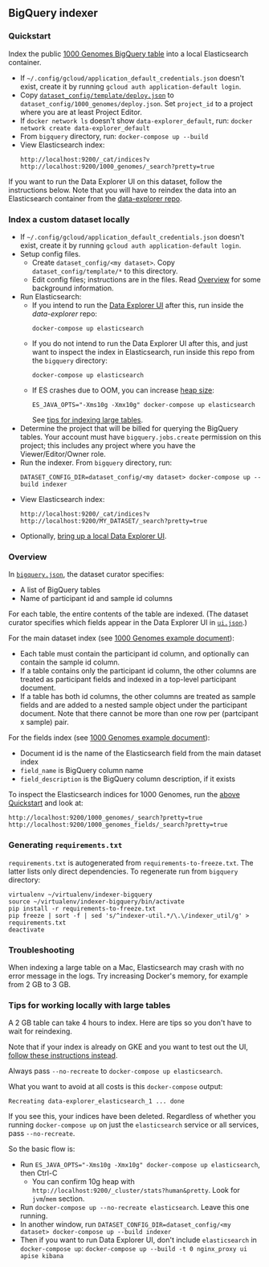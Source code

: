 ## BigQuery indexer

### Quickstart

Index the public [1000 Genomes BigQuery table](https://bigquery.cloud.google.com/table/genomics-public-data:1000_genomes.sample_info)
into a local Elasticsearch container.

* If `~/.config/gcloud/application_default_credentials.json` doesn't exist,
create it by running `gcloud auth application-default login`.
* Copy [`dataset_config/template/deploy.json`](https://github.com/DataBiosphere/data-explorer-indexers/blob/master/dataset_config/template/deploy.json)
to `dataset_config/1000_genomes/deploy.json`. Set `project_id` to a project
where you are at least Project Editor.
* If `docker network ls` doesn't show `data-explorer_default`, run:
`docker network create data-explorer_default`
* From `bigquery` directory, run: `docker-compose up --build`
* View Elasticsearch index:
  ```
  http://localhost:9200/_cat/indices?v
  http://localhost:9200/1000_genomes/_search?pretty=true
  ```

If you want to run the Data Explorer UI on this dataset, follow the instructions
below. Note that you will have to reindex the data into an Elasticsearch
container from the [data-explorer repo](https://github.com/DataBiosphere/data-explorer/).

### Index a custom dataset locally

* If `~/.config/gcloud/application_default_credentials.json` doesn't exist,
create it by running `gcloud auth application-default login`.
* Setup config files.
  * Create `dataset_config/<my dataset>`. Copy `dataset_config/template/*` to this directory.
  * Edit config files; instructions are in the files. Read
  [Overview](https://github.com/DataBiosphere/data-explorer-indexers#overview)
  for some background information.
* Run Elasticsearch:
  * If you intend to run the [Data Explorer UI](https://github.com/DataBiosphere/data-explorer/)
  after this, run inside the *data-explorer* repo:
    ```
    docker-compose up elasticsearch
    ```
  * If you do not intend to run the Data Explorer UI after this, and just want
  to inspect the index in Elasticsearch, run inside this repo from the
  `bigquery` directory:
    ```
    docker-compose up elasticsearch
    ```
  * If ES crashes due to OOM, you can increase [heap size](https://www.elastic.co/guide/en/elasticsearch/reference/current/heap-size.html):
    ```
    ES_JAVA_OPTS="-Xms10g -Xmx10g" docker-compose up elasticsearch
    ```
    See [tips for indexing large tables](https://github.com/DataBiosphere/data-explorer-indexers/tree/master/bigquery#tips-for-indexing-large-tables-locally).
* Determine the project that will be billed for querying the BigQuery tables.
Your account must have `bigquery.jobs.create` permission on this project; this
includes any project where you have the Viewer/Editor/Owner role.
* Run the indexer. From `bigquery` directory, run:
  ```
  DATASET_CONFIG_DIR=dataset_config/<my dataset> docker-compose up --build indexer
  ```
* View Elasticsearch index:
  ```
  http://localhost:9200/_cat/indices?v
  http://localhost:9200/MY_DATASET/_search?pretty=true
  ```
* Optionally, [bring up a local Data Explorer UI](https://github.com/DataBiosphere/data-explorer/blob/5441559c57ab7a2e0813e8e4fe7e19a9394f1bdf/README.md#run-local-data-explorer-with-a-specific-dataset).

### Overview

In [`bigquery.json`](https://github.com/DataBiosphere/data-explorer-indexers/blob/master/dataset_config/template/bigquery.json),
the dataset curator specifies:

- A list of BigQuery tables
- Name of participant id and sample id columns

For each table, the entire contents of the table are indexed.
(The dataset curator specifies which fields appear in the Data
Explorer UI in [`ui.json`](https://github.com/DataBiosphere/data-explorer/blob/master/dataset_config/template/ui.json).)

For the main dataset index (see [1000 Genomes example document](https://github.com/DataBiosphere/data-explorer-indexers/blob/master/README.md#main-dataset-index)):
- Each table must contain the participant id column, and optionally can contain the sample id column.
- If a table contains only the participant id column, the other columns are treated as participant fields and indexed in a top-level participant document.
- If a table has both id columns, the other columns are treated as sample fields and are added to a nested sample object under the participant document. Note that there cannot be more than one row per (partcipant x sample) pair.

For the fields index (see [1000 Genomes example document](https://github.com/DataBiosphere/data-explorer-indexers/blob/master/README.md#fields-index)):
- Document id is the name of the Elasticsearch field from the main dataset index
- `field_name` is BigQuery column name
- `field_description` is the BigQuery column description, if it exists

To inspect the Elasticsearch indices for 1000 Genomes, run
the [above Quickstart](https://github.com/DataBiosphere/data-explorer-indexers/tree/master/bigquery#quickstart)
and look at:
```
http://localhost:9200/1000_genomes/_search?pretty=true
http://localhost:9200/1000_genomes_fields/_search?pretty=true
```

### Generating `requirements.txt`

`requirements.txt` is autogenerated from `requirements-to-freeze.txt`. The
latter lists only direct dependencies. To regenerate run from `bigquery` directory:

```
virtualenv ~/virtualenv/indexer-bigquery
source ~/virtualenv/indexer-bigquery/bin/activate
pip install -r requirements-to-freeze.txt
pip freeze | sort -f | sed 's/^indexer-util.*/\.\/indexer_util/g' > requirements.txt
deactivate
```

### Troubleshooting

When indexing a large table on a Mac, Elasticsearch may crash with no error
message in the logs. Try increasing Docker's memory, for example from 2 GB to
3 GB.

### Tips for working locally with large tables

A 2 GB table can take 4 hours to index. Here are tips so you don't have to wait
for reindexing.

Note that if your index is already on GKE and you want to test out the UI,
[follow these instructions instead](https://github.com/DataBiosphere/data-explorer-indexers/tree/master/bigquery/deploy#running-a-local-ui-with-an-index-from-gke).

Always pass `--no-recreate` to `docker-compose up elasticsearch`.

What you want to avoid at all costs is this `docker-compose` output:
```
Recreating data-explorer_elasticsearch_1 ... done
```
If you see this, your indices have been deleted. Regardless of whether you running `docker-compose up` on just the `elasticsearch` service or all services, pass `--no-recreate`.

So the basic flow is:
- Run `ES_JAVA_OPTS="-Xms10g -Xmx10g" docker-compose up elasticsearch`, then Ctrl-C
  - You can confirm 10g heap with `http://localhost:9200/_cluster/stats?human&pretty`.
  Look for `jvm`/`mem` section.
- Run `docker-compose up --no-recreate elasticsearch`. Leave this one running.
- In another window, run `DATASET_CONFIG_DIR=dataset_config/<my dataset> docker-compose up --build indexer`
- Then if you want to run Data Explorer UI, don't include `elasticsearch` in
  `docker-compose up`: `docker-compose up --build -t 0 nginx_proxy ui apise kibana`
